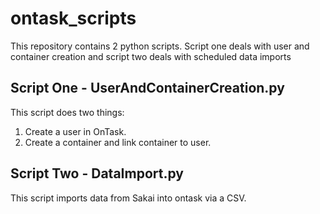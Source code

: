 # ontask_scripts

This repository contains 2 python scripts. Script one deals with user and container creation and script two deals with scheduled data imports

## Script One - UserAndContainerCreation.py

This script does two things:

1. Create a user in OnTask.
2. Create a container and link container to user.

## Script Two - DataImport.py

This script imports data from Sakai into ontask via a CSV.
